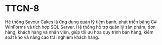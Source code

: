 # TTCN-8
Hệ thống Savour Cakes là ứng dụng quản lý tiệm bánh, phát triển bằng C# WinForms và tích hợp SQL Server. Hệ thống hỗ trợ quản lý sản phẩm, đơn hàng, khách hàng và nhân viên, giúp tối ưu hóa quy trình bán hàng, kiểm soát kho và nâng cao trải nghiệm khách hàng.
